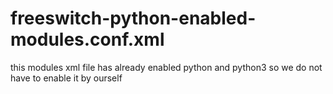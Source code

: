 # freeswitch-python-enabled-modules.conf.xml
this modules xml file has already enabled python and python3 so we do not have to enable it by ourself 

